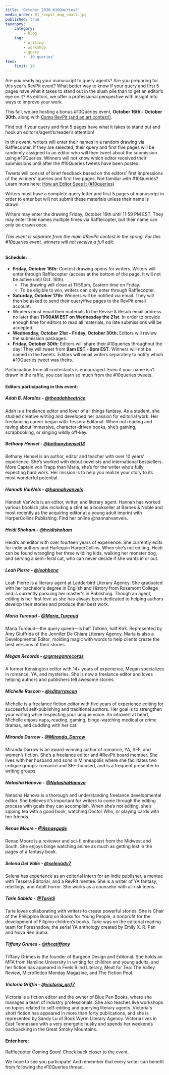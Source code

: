 ```yaml
---
title: 'October 2020 #10Queries!'
media_order: 01_revpit_mug_small.jpg
published: true
taxonomy:
    category:
        - blog
    tag:
        - writing
        - workshop
        - query
        - '10 queries'
feed:
    limit: 10
---
```


Are you readying your manuscript to query agents? Are you preparing for this year’s RevPit event? What better way to know if your query and first 5 pages have what it takes to stand out in the slush pile than to get an editor’s eye on it? As editors, we offer a professional perspective with insight into ways to improve your work.

This fall, we are hosting a bonus #10Queries event, **October 16th -  October 30th**, along with [Camp RevPit (and an art contest!)](https://reviseresub.com/mini-events/camp-revpit-fall-2020).
 
Find out if your query and first 5 pages have what it takes to stand out and hook an editor’s/agent’s/reader’s attention! 
 
In this event, writers will enter their names in a random drawing via Rafflecopter. If they are selected, their query and first five pages will be randomly assigned to an editor who will then tweet about the submission using #10Queries. Winners will not know which editor received their submissions until after the #10Queries tweets have been posted.
 
Tweets will consist of brief feedback based on the editors' first impressions of the winners' queries and first five pages. Not familiar with #10Queries? Learn more here: [How an Editor Sees It (#10queries)](http://katiemccoach.com/how-an-editor-sees-it-10queries?target=_blank)
 
Writers must have a complete query letter and first 5 pages of manuscript in order to enter but will not submit these materials unless their name is drawn.
 
Writers may enter the drawing Friday, October 16th until 11:59 PM EST. They may enter their names multiple times via Rafflecopter, but their name can only be drawn once. 
 
###### This event is separate from the main #RevPit contest in the spring. For this #10queries event, winners will not receive a full edit.

#### Schedule:

 * **Friday, October 16th:** Contest drawing opens for writers. Writers will enter through Rafflecopter (access at the bottom of the page. It will not be active until Oct. 16th). 
    * The drawing will close at 11:59pm, Eastern time on Friday. 
    * To be eligible to win, writers can only enter through Rafflecopter.
 * **Saturday, October 17th:** Winners will be notified via email. They will then be asked to send their query/five pages to the RevPit email account. 
 * Winners must email their materials to the Revise & Resub email address no later than **11:00AM EST on Wednesday the 21st**. In order to provide enough time for editors to read all materials, no late submissions will be accepted.
 * **Wednesday, October 21st - Friday, October 30th:** Editors will review the submission packages.
 * **Friday, October 30th:** Editors will share their #10queries throughout the day! They will tweet from **9am EST - 9pm EST**. Winners will not be named in the tweets. Editors will email writers separately to notify which #10Queries tweet was theirs.
 
Participation from all contestants is encouraged. Even if your name isn’t drawn in the raffle, you can learn so much from the #10queries tweets.


#### Editors participating in this event:

##### Adah B. Morales - [@theadahbeatrice](https://twitter.com/theadahbeatrice?target=_blank)

Adah is a freelance editor and lover of all things fantasy. As a student, she studied creative writing and developed her passion for editorial work. Her freelancing career began with Tessera Editorial. When not reading and raving about immersive, character-driven books, she’s gaming, scrapbooking, or singing wildly off-key.

##### Bethany Hensel - [@bethanyhensel13](https://twitter.com/bethanyhensel13?target=_blank)

Bethany Hensel is an author, editor and teacher with over 10 years’ experience. She’s worked with debut novelists and international bestsellers. More Captain von Trapp than Maria, she’s for the writer who’s fully expecting hard work. Her mission is to help you realize your story to its most wonderful potential.

##### Hannah VanVels - [@hannahvanvels](https://twitter.com/hannahvanvels?target=_blank)

Hannah VanVels is an editor, writer, and literary agent. Hannah has worked various bookish jobs including a stint as a bookseller at Barnes & Noble and most recently as the acquiring editor at a young adult imprint with HarperCollins Publishing. Find her online @hannahvanvels.

##### Heidi Shoham - [@heidishoham](https://twitter.com/heidishoham?target=_blank)

Heidi’s an editor with over fourteen years of experience. She currently edits for indie authors and Harlequin HarperCollins. When she’s not editing, Heidi can be found wrangling her three wildling kids, walking her monster dog, and serving a semi-feral cat, who can never decide if she wants in or out.

##### Leah Pierre - [@leahbene](https://twitter.com/leahbene?target=_blank)

Leah Pierre is a literary agent at Ladderbird Literary Agency. She graduated with her bachelor's degree in English and History from Rosemont College and is currently pursuing her master's in Publishing. Though an agent, editing is her first love as she has always been dedicated to helping authors develop their stories and produce their best work.

##### Maria Tureaud - [@Maria_Tureaud](https://twitter.com/Maria_Tureaud?target=_blank)

Maria Tureaud&mdash;the query queen&mdash;is half Tolkien, half Kirk. Represented by Amy Giuffrida of the Jennifer De Chiara Literary Agency, Maria is also a Developmental Editor; molding magic with words to help clients create the best versions of their stories.

##### Megan Records - [@@meganrecords](https://twitter.com/@meganrecords?target=_blank)

A former Kensington editor with 14+ years of experience, Megan specializes in romance, YA, and mysteries. She is now a freelance editor and loves helping authors and publishers tell awesome stories.

##### Michelle Rascon - [@editorrascon](https://twitter.com/editorrascon?target=_blank)

Michelle is a freelance fiction editor with five years of experience editing for successful self-publishing and traditional authors. Her goal is to strengthen your writing while respecting your unique voice. An introvert at heart, Michelle enjoys naps, reading, gaming, binge-watching medical or crime dramas, and cuddling with her cat.

##### Miranda Darrow - [@Miranda_Darrow](https://twitter.com/Miranda_Darrow?target=_blank)

Miranda Darrow is an award-winning author of romance, YA, SFF, and women’s fiction. She’s a freelance editor and #RevPit board member. She lives with her husband and sons in Minneapolis where she facilitates two critique groups: romance and SFF-focused, and is a frequent presenter to writing groups.

##### Natasha Hanova - [@NatashaHanova](https://twitter.com/NatashaHanova?target=_blank)

Natasha Hanova is a thorough and understanding freelance developmental editor. She believes it’s important for writers to come through the editing process with goals they can accomplish. When she’s not editing, she’s sipping tea with a good book, watching Doctor Who, or playing cards with her friends.

##### Renae Moore - [@Renaegade](https://twitter.com/Renaegade?target=_blank)

Renae Moore is a reviewer and sci-fi enthusiast from the Midwest and South. She enjoys binge watching anime as much as getting lost in the pages of a fantasy book.

##### Selena Del Valle - [@selenadv7](https://twitter.com/selenadv7?target=_blank)

Selena has experience as an editorial intern for an indie publisher, a mentee with Tessera Editorial, and a RevPit mentee. She is a writer of YA fantasy, retellings, and Adult horror. She works as a counselor with at-risk teens.

##### Tarie Sabido - [@TarieS](https://twitter.com/TarieS?target=_blank)

Tarie loves collaborating with writers to create powerful stories. She is Chair of the Philippine Board on Books for Young People, a nonprofit for the development of Filipino children’s books. Tarie was on the editorial reading team for Foreshadow, the serial YA anthology created by Emily X. R. Pan and Nova Ren Suma.

##### Tiffany Grimes - [@theqtiffany](https://twitter.com/theqtiffany?target=_blank)

Tiffany Grimes is the founder of Burgeon Design and Editorial. She holds an MFA from Hamline University in writing for children and young adults, and her fiction has appeared in Feels Blind Literary, Meat for Tea: The Valley Review, Microfiction Monday Magazine, and The Fiction Pool.

##### Victoria Griffin - [@victoria_grif7](https://twitter.com/victoria_grif7?target=_blank)

Victoria is a fiction editor and the owner of Blue Pen Books, where she manages a team of industry professionals. She also teaches live workshops on topics related to self-editing and querying literary agents. Victoria's short fiction has appeared in more than forty publications, and she is represented by Sandy Lu of Book Wyrm Literary Agency. Victoria lives in East Tennessee with a very energetic husky and spends her weekends backpacking in the Great Smoky Mountains.


#### Enter here:

Rafflecopter Coming Soon! Check back closer to the event.


We hope to see you participate! And remember that every writer can benefit from following the #10Queries thread. 